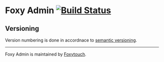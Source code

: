 # Foxy Admin [![Build Status](https://travis-ci.org/hradecek/foxyadmin.svg?branch=master)](https://travis-ci.org/hradecek/foxyadmin)
## Versioning
Version numbering is done in accordnace to [semantic versioning](http://semver.org/).

---
Foxy Admin is maintained by [Foxytouch](https://www.foxytouch.com).
